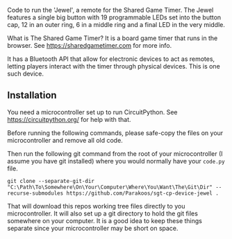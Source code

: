 Code to run the 'Jewel', a remote for the Shared Game Timer. The Jewel features a single big button with 19 programmable LEDs set into the button cap, 12 in an outer ring, 6 in a middle ring and a final LED in the very middle.

What is The Shared Game Timer?  It is a board game timer that runs in the browser. See https://sharedgametimer.com for more info.

It has a Bluetooth API that allow for electronic devices to act as remotes, letting players interact with the timer through physical devices. This is one such device.

## Installation

You need a microcontroller set up to run CircuitPython. See https://circuitpython.org/ for help with that.

Before running the following commands, please safe-copy the files on your microcontroller and remove all old code.

Then run the following git command from the root of your microcontroller (I assume you have git installed) where you would normally have your `code.py` file.

`git clone --separate-git-dir "C:\Path\To\Somewhere\On\Your\Computer\Where\You\Want\The\Git\Dir" --recurse-submodules https://github.com/Parakoos/sgt-cp-device-jewel .`

That will download this repos working tree files directly to you microcontroller. It will also set up a git directory to hold the git files somewhere on your computer. It is a good idea to keep these things separate since your microcontroller may be short on space.
